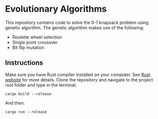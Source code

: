 # Evolutionary Algorithms

This repository contains code to solve the 0-1 knapsack problem using genetic algorithm. The genetic algorithm makes use of the following:

* Roulette wheel selection
* Single point crossover
* Bit flip mutation

## Instructions

Make sure you have Rust compiler installed on your computer. See [Rust website](https://www.rust-lang.org/tools/install) for more details. Clone the repository and navigate to the project root folder and type in the terminal:

```console
cargo build --release
```

And then:

```console
cargo run --release
```